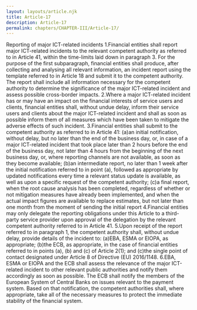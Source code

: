 ```yaml
---
layout: layouts/article.njk
title: Article-17
description: Article-17
permalink: chapters/CHAPTER-III/Article-17/
---
```

Reporting of major ICT-related incidents
1.Financial entities shall report major ICT-related incidents to the relevant competent authority as referred to in Article 41, within the time-limits laid down in paragraph 3. 
For the purpose of the first subparagraph, financial entities shall produce, after collecting and analysing all relevant information, an incident report using the template referred to in Article 18 and submit it to the competent authority. 
The report shall include all information necessary for the competent authority to determine the significance of the major ICT-related incident and assess possible cross-border impacts.
2.Where a major ICT-related incident has or may have an impact on the financial interests of service users and clients, financial entities shall, without undue delay, inform their service users and clients about the major ICT-related incident and shall as soon as possible inform them of all measures which have been taken to mitigate the adverse effects of such incident. 
3.Financial entities shall submit to the competent authority as referred to in Article 41: 
(a)an initial notification, without delay, but no later than the end of the business day, or, in case of a major ICT-related incident that took place later than 2 hours before the end of the business day, not later than 4 hours from the beginning of the next business day, or, where reporting channels are not available, as soon as they become available; 
(b)an intermediate report, no later than 1 week after the initial notification referred to in point (a), followed as appropriate by updated notifications every time a relevant status update is available, as well as upon a specific request of the competent authority;
(c)a final report, when the root cause analysis has been completed, regardless of whether or not mitigation measures have already been implemented, and when the actual impact figures are available to replace estimates, but not later than one month from the moment of sending the initial report
4.Financial entities may only delegate the reporting obligations under this Article to a third-party service provider upon approval of the delegation by the relevant competent authority referred to in Article 41.
5.Upon receipt of the report referred to in paragraph 1, the competent authority shall, without undue delay, provide details of the incident to: 
(a)EBA, ESMA or EIOPA, as appropriate; 
(b)the ECB, as appropriate, in the case of financial entities referred to in points (a), (b) and (c) of Article 2(1); and
(c)the single point of contact designated under Article 8 of Directive (EU) 2016/1148. 
6.EBA, ESMA or EIOPA and the ECB shall assess the relevance of the major ICT-related incident to other relevant public authorities and notify them accordingly as soon as possible. The ECB shall notify the members of the European System of Central Banks on issues relevant to the payment system. Based on that notification, the competent authorities shall, where appropriate, take all of the necessary measures to protect the immediate stability of the financial system.

